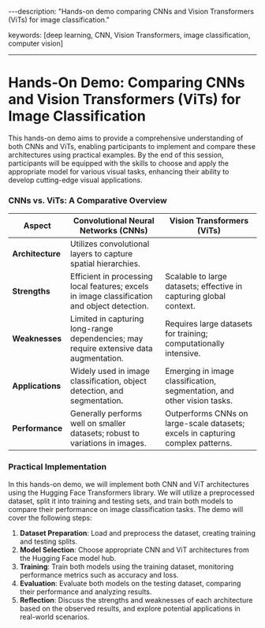 
---description: "Hands-on demo comparing CNNs and Vision Transformers (ViTs) for image classification." 

keywords: [deep learning, CNN, Vision Transformers, image classification, computer vision]

---
# Hands-On Demo: Comparing CNNs and Vision Transformers (ViTs) for Image Classification
This hands-on demo aims to provide a comprehensive understanding of both CNNs and ViTs, enabling participants to implement and compare these architectures using practical examples. By the end of this session, participants will be equipped with the skills to choose and apply the appropriate model for various visual tasks, enhancing their ability to develop cutting-edge visual applications.

### CNNs vs. ViTs: A Comparative Overview
| Aspect               | Convolutional Neural Networks (CNNs)                          | Vision Transformers (ViTs)                                   |
|----------------------|---------------------------------------------------------------|--------------------------------------------------------------|
| **Architecture**     | Utilizes convolutional layers to capture spatial hierarchies. || Employs self-attention mechanisms to model long-range dependencies. |
| **Strengths**        | Efficient in processing local features; excels in image classification and object detection. | Scalable to large datasets; effective in capturing global context. |
| **Weaknesses**       | Limited in capturing long-range dependencies; may require extensive data augmentation. | Requires large datasets for training; computationally intensive. |
| **Applications**     | Widely used in image classification, object detection, and segmentation. | Emerging in image classification, segmentation, and other vision tasks. |
| **Performance**      | Generally performs well on smaller datasets; robust to variations in images. | Outperforms CNNs on large-scale datasets; excels in capturing complex patterns. |       
### Practical Implementation
In this hands-on demo, we will implement both CNN and ViT architectures using the Hugging Face Transformers library. We will utilize a preprocessed dataset, split it into training and testing sets, and train both models to compare their performance on image classification tasks. The demo will cover the following steps:
1. **Dataset Preparation**: Load and preprocess the dataset, creating training and testing splits.
2. **Model Selection**: Choose appropriate CNN and ViT architectures from the Hugging Face model hub.
3. **Training**: Train both models using the training dataset, monitoring performance metrics   such as accuracy and loss.
4. **Evaluation**: Evaluate both models on the testing dataset, comparing their performance and analyzing results.
5. **Reflection**: Discuss the strengths and weaknesses of each architecture based on the observed results, and explore potential applications in real-world scenarios.
